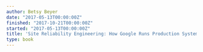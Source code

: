 ```yaml
---
author: Betsy Beyer
date: "2017-05-13T00:00:00Z"
finished: "2017-10-21T00:00:00Z"
started: "2017-05-13T00:00:00Z"
title: 'Site Reliability Engineering: How Google Runs Production Systems'
type: book
---
```

